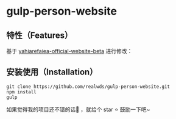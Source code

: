 # gulp-person-website

## 特性（Features）

基于 [yahiarefaiea-official-website-beta](https://github.com/yahiarefaiea/yahiarefaiea-official-website-beta) 进行修改：

## 安装使用（Installation）

```shell
git clone https://github.com/realwds/gulp-person-website.git
npm install
gulp
```

如果觉得我的项目还不错的话👏 ，就给个 star ⭐ 鼓励一下吧~

